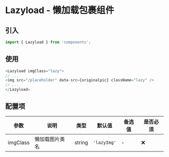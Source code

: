 # Lazyload - 懒加载包裹组件

## 引入
```javascript
import { Lazyload } from 'components';
```
## 使用

```javascript
<Lazyload imgClass="lazy">
// ...
<img src="/placeholder" data-src={originalpic} className="lazy" />
// ...
</Lazyload>
```

## 配置项
| 参数 | 说明 | 类型 | 默认值 |备选值 | 是否必须 |
| --- | --- | --- | --- | --- | --- |
| imgClass | 懒加载图片类名 | string | `'lazyImg'` | - | ❌ |
